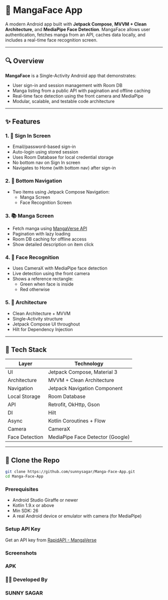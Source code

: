 # 📱 MangaFace App

A modern Android app built with **Jetpack Compose**, **MVVM + Clean Architecture**, and **MediaPipe Face Detection**. MangaFace allows user authentication, fetches manga from an API, caches data locally, and includes a real-time face recognition screen.

---

## 🔍 Overview

**MangaFace** is a Single-Activity Android app that demonstrates:
- User sign-in and session management with Room DB
- Manga listing from a public API with pagination and offline caching
- Real-time face detection using the front camera and MediaPipe
- Modular, scalable, and testable code architecture

---

## ✨ Features

### 1. 🔐 Sign In Screen
- Email/password-based sign-in
- Auto-login using stored session
- Uses Room Database for local credential storage
- No bottom nav on Sign In screen
- Navigates to Home (with bottom nav) after sign-in

### 2. 🧭 Bottom Navigation 
- Two items using Jetpack Compose Navigation:
  - Manga Screen
  - Face Recognition Screen

### 3. 📚 Manga Screen 
- Fetch manga using [MangaVerse API](https://rapidapi.com/sagararofie/api/mangaverse-api)
- Pagination with lazy loading
- Room DB caching for offline access
- Show detailed description on item click

### 4. 🧠 Face Recognition 
- Uses CameraX with MediaPipe face detection
- Live detection using the front camera
- Shows a reference rectangle:
  - Green when face is inside
  - Red otherwise

### 5. 🧱 Architecture 
- Clean Architecture + MVVM
- Single-Activity structure
- Jetpack Compose UI throughout
- Hilt for Dependency Injection

---

## 🧰 Tech Stack

| Layer            | Technology                         |
|------------------|-------------------------------------|
| UI               | Jetpack Compose, Material 3         |
| Architecture     | MVVM + Clean Architecture           |
| Navigation       | Jetpack Navigation Component        |
| Local Storage    | Room Database                       |
| API              | Retrofit, OkHttp, Gson              |
| DI               | Hilt                                |
| Async            | Kotlin Coroutines + Flow            |
| Camera           | CameraX                             |
| Face Detection   | MediaPipe Face Detector (Google)    |

---

## 🔄 Clone the Repo

```bash
git clone https://github.com/sunnysagar/Manga-Face-App.git
cd Manga-Face-App
```

### Prerequisites
- Android Studio Giraffe or newer
- Kotlin 1.9.x or above
- Min SDK: 26
- A real Android device or emulator with camera (for MediaPipe)
  
### Setup API Key
Get an API key from [RapidAPI - MangaVerse](https://rapidapi.com/sagararofie/api/mangaverse-api)

### Screenshots

### APK

### 👨‍💻 Developed By
### SUNNY SAGAR
